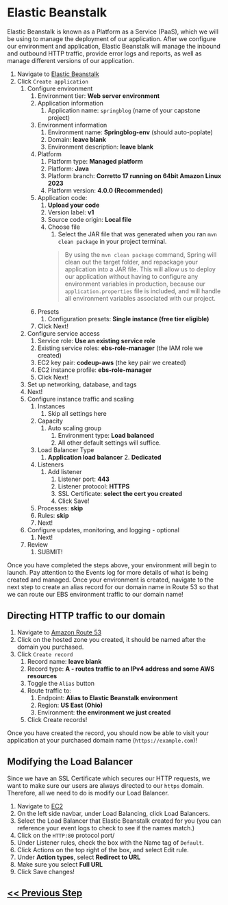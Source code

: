 # Elastic Beanstalk
Elastic Beanstalk is known as a Platform as a Service (PaaS), which we will be using to manage the deployment of our application. After we configure our environment and application, Elastic Beanstalk will manage the inbound and outbound HTTP traffic, provide error logs and reports, as well as manage different versions of our application.

1. Navigate to <a href="https://us-east-2.console.aws.amazon.com/elasticbeanstalk/home?region=us-east-2#/welcome" target="_blank">Elastic Beanstalk</a>
2. Click `Create application`
    1. Configure environment
        1. Environment tier: **Web server environment**
        2. Application information
            1. Application name: `springblog` (name of your capstone project)
        3. Environment information
            1. Environment name: **Springblog-env** (should auto-poplate)
            2. Domain: **leave blank**
            3. Environment description: **leave blank**
        4. Platform
            1. Platform type: **Managed platform**
            2. Platform: **Java**
            3. Platform branch: **Corretto 17 running on 64bit Amazon Linux 2023**
            4. Platform version: **4.0.0 (Recommended)**
        5. Application code: 
            1. **Upload your code**
            2. Version label: **v1**
            3. Source code origin: **Local file**
            4. Choose file
                1. Select the JAR file that was generated when you ran `mvn clean package` in your project terminal.
                > By using the `mvn clean package` command, Spring will clean out the target folder, and repackage your application into a JAR file. This will allow us to deploy our application without having to configure any environment variables in production, because our `application.properties` file is included, and will handle all environment variables associated with our project.
        6. Presets
            1. Configuration presets: **Single instance (free tier eligible)**
        7. Click Next!
    2. Configure service access
        1. Service role: **Use an existing service role**
        2. Existing service roles: **ebs-role-manager** (the IAM role we created)
        3. EC2 key pair: **codeup-aws** (the key pair we created)
        4. EC2 instance profile: **ebs-role-manager**
        5. Click Next!
    3. Set up networking, database, and tags
    4. Next!
    5. Configure instance traffic and scaling
        1. Instances
            1. Skip all settings here
        2. Capacity
            1. Auto scaling group
                1. Environment type: **Load balanced**
                2. All other default settings will suffice.
        3. Load Balancer Type
            1. **Application load balancer**
                2. **Dedicated**
        4. Listeners
            1. Add listener
                1. Listener port: **443**
                2. Listener protocol: **HTTPS**
                3. SSL Certificate: **select the cert you created**
                4. Click Save!
        5. Processes: **skip**
        6. Rules: **skip**
        7. Next!
    6. Configure updates, monitoring, and logging - optional
        1. Next!
    7. Review
        1. SUBMIT!

Once you have completed the steps above, your environment will begin to launch. Pay attention to the Events log for more details of what is being created and managed. Once your environment is created, navigate to the next step to create an alias record for our domain name in Route 53 so that we can route our EBS environment traffic to our domain name!

## Directing HTTP traffic to our domain

1. Navigate to <a href="https://us-east-1.console.aws.amazon.com/route53/v2/home#Home" target="_blank">Amazon Route 53</a>
2. Click on the hosted zone you created, it should be named after the domain you purchased.
3. Click `Create record`
    1. Record name: **leave blank**
    2. Record type: **A - routes traffic to an IPv4 address and some AWS resources**
    3. Toggle the `Alias` button
    4. Route traffic to:
        1. Endpoint: **Alias to Elastic Beanstalk environment**
        2. Region: **US East (Ohio)**
        3. Environment: **the environment we just created**
    5. Click Create records!


Once you have created the record, you should now be able to visit your application at your purchased domain name (`https://example.com`)!

## Modifying the Load Balancer
Since we have an SSL Certificate which secures our HTTP requests, we want to make sure our users are always directed to our `https` domain. Therefore, all we need to do is modify our Load Balancer.
1. Navigate to <a href="https://us-east-2.console.aws.amazon.com/ec2/home?region=us-east-2" target="_blank">EC2</a>
2. On the left side navbar, under Load Balancing, click Load Balancers.
3. Select the Load Balancer that Elastic Beanstalk created for you (you can reference your event logs to check to see if the names match.)
4. Click on the `HTTP:80` protocol port/
5. Under Listener rules, check the box with the Name tag of `Default`.
6. Click Actions on the top right of the box, and select Edit rule.
7. Under **Action types**, select **Redirect to URL**
8. Make sure you select **Full URL**
9. Click Save changes!



## [<< Previous Step](3.ssl-certification.md)